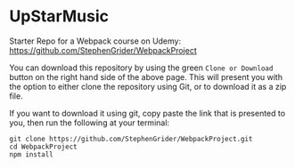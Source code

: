 # UpStarMusic

Starter Repo for a Webpack course on Udemy: https://github.com/StephenGrider/WebpackProject

You can download this repository by using the green `Clone or Download` button on the right hand side of the above page. This will present you with the option to either clone the repository using Git, or to download it as a zip file.

If you want to download it using git, copy paste the link that is presented to you, then run the following at your terminal:

```
git clone https://github.com/StephenGrider/WebpackProject.git
cd WebpackProject
npm install
```
